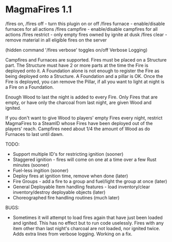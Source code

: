 MagmaFires 1.1
================

/fires on, /fires off - turn this plugin on or off
/fires furnace - enable/disable furnaces for all actions
/fires campfire - enable/disable campfires for all actions
/fires restrict <steamID> - only empty fires owned by <steamID> ignite at dusk
/fires clear - remove material in all eligible fires on the server

(hidden command '/fires verbose' toggles on/off Verbose Logging)

Campfires and Furnaces are supported.  Fires must be placed on a Structure part.
The Structure must have 2 or more parts at the time the Fire is deployed onto it.
A Foundation alone is not enough to register the Fire as being deployed onto a Structure.
A Foundation and a pillar is OK.  Once the Fire is deployed, you can remove the Pillar,
if all you want to light at night is a Fire on a Foundation.

Enough Wood to last the night is added to every Fire. Only Fires that are empty, or have only 
the charcoal from last night, are given Wood and ignited.

If you don't want to give Wood to players' empty Fires every night, restrict MagmaFires to a
SteamID whose Fires have been deployed out of the players' reach.  Campfires need about 1/4 the
amount of Wood as do Furnaces to last until dawn.

TODO:
- Support multiple ID's for restricting ignition (sooner)
- Staggered ignition - fires will come on one at a time over a few Rust minutes (sooner)
- Fuel-less ingition (sooner)
- Deploy fires at ignition time, remove when done (later)
- Fire Groups - add a fire to a group and fuel/light the group at once (later)
- General Deployable Item handling features - load inventory/clear inventory/destroy deployable objects (later)
- Choreographed fire handling routines (much later)

BUGS:
- Sometimes it will attempt to load fires again that have just been loaded and ignited. This has no 
effect but to run code uselessly.  Fires with any item other than last night's charcoal are
not loaded, nor ignited twice.  Adds extra lines from verbose logging.  Working on a fix.


